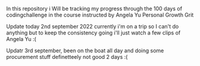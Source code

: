 In this repository i Will be tracking my progress through the 100 days of codingchallenge in the course instructed by Angela Yu
Personal Growth
Grit

Update today 2nd september 2022 currently i'm on a trip so I can't do anything but to keep the consistency going i'll just watch a few clips of Angela Yu :(

Updatr 3rd september, been on the boat all day and doing some procurement stuff definetteely not  good 2 days :(
